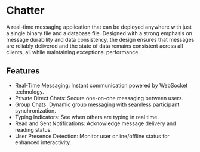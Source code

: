 # Chatter
A real-time messaging application that can be deployed anywhere with just a single binary file and a database file. Designed with a strong emphasis on message durability and data consistency, the design ensures that messages are reliably delivered and the state of data remains consistent across all clients, all while maintaining exceptional performance.

## Features
- Real-Time Messaging: Instant communication powered by WebSocket technology.
- Private Direct Chats: Secure one-on-one messaging between users.
- Group Chats: Dynamic group messaging with seamless participant synchronization.
- Typing Indicators: See when others are typing in real time.
- Read and Sent Notifications: Acknowledge message delivery and reading status.
- User Presence Detection: Monitor user online/offline status for enhanced interactivity.


